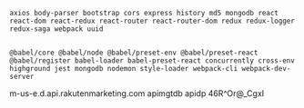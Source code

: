     axios body-parser bootstrap cors express history md5 mongodb react react-dom react-redux react-router react-router-dom redux redux-logger redux-saga webpack uuid


    @babel/core @babel/node @babel/preset-env @babel/preset-react @babel/register babel-loader babel-preset-react concurrently cross-env highground jest mongodb nodemon style-loader webpack-cli webpack-dev-server

m-us-e.d.api.rakutenmarketing.com
apimgtdb
apidp
46R^Or@\_CgxI
